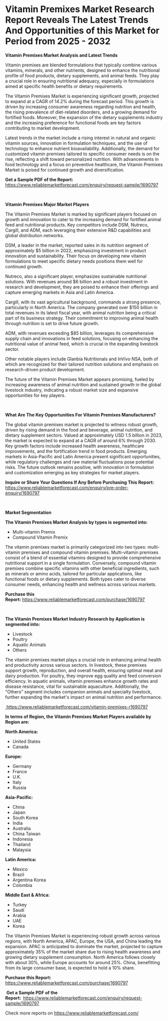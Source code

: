 <p><h1>Vitamin Premixes Market Research Report Reveals The Latest Trends And Opportunities of this Market for Period from 2025 - 2032</h1></p><p><strong>Vitamin Premixes Market Analysis and Latest Trends</strong></p>
<p><p>Vitamin premixes are blended formulations that typically combine various vitamins, minerals, and other nutrients, designed to enhance the nutritional profile of food products, dietary supplements, and animal feeds. They play a crucial role in ensuring nutritional adequacy, especially in formulations aimed at specific health benefits or dietary requirements.</p><p>The Vitamin Premixes Market is experiencing significant growth, projected to expand at a CAGR of 14.2% during the forecast period. This growth is driven by increasing consumer awareness regarding nutrition and health, the rising prevalence of diet-related disorders, and a growing demand for fortified foods. Moreover, the expansion of the dietary supplements industry and the increasing preference for functional foods are key factors contributing to market development. </p><p>Latest trends in the market include a rising interest in natural and organic vitamin sources, innovation in formulation techniques, and the use of technology to enhance nutrient bioavailability. Additionally, the demand for customized vitamin premixes tailored to specific consumer needs is on the rise, reflecting a shift toward personalized nutrition. With advancements in food technology and a focus on preventive healthcare, the Vitamin Premixes Market is poised for continued growth and diversification.</p></p>
<p><strong>Get a Sample PDF of the Report:&nbsp;</strong> <a href="https://www.reliablemarketforecast.com/enquiry/request-sample/1690797?utm_campaign=2932&utm_medium=2&utm_source=Github&utm_content=ia&utm_term=01042025&utm_id=vitamin-premixes">https://www.reliablemarketforecast.com/enquiry/request-sample/1690797</a></p>
<p>&nbsp;</p>
<p><strong>Vitamin Premixes Major Market Players</strong></p>
<p><p>The Vitamin Premixes Market is marked by significant players focused on growth and innovation to cater to the increasing demand for fortified animal feed and nutritional products. Key competitors include DSM, Nutreco, Cargill, and ADM, each leveraging their extensive R&D capabilities and global distribution networks.</p><p>DSM, a leader in the market, reported sales in its nutrition segment of approximately $5 billion in 2022, emphasizing investment in product innovation and sustainability. Their focus on developing new vitamin formulations to meet specific dietary needs positions them well for continued growth.</p><p>Nutreco, also a significant player, emphasizes sustainable nutritional solutions. With revenues around $6 billion and a robust investment in research and development, they are poised to enhance their offerings and capture emerging markets in Asia and Latin America.</p><p>Cargill, with its vast agricultural background, commands a strong presence, particularly in North America. The company generated over $150 billion in total revenues in its latest fiscal year, with animal nutrition being a critical part of its business strategy. Their commitment to improving animal health through nutrition is set to drive future growth.</p><p>ADM, with revenues exceeding $85 billion, leverages its comprehensive supply chain and innovations in feed solutions, focusing on enhancing the nutritional value of animal feed, which is crucial in the expanding livestock sector.</p><p>Other notable players include Glanbia Nutritionals and InVivo NSA, both of which are recognized for their tailored nutrition solutions and emphasis on research-driven product development.</p><p>The future of the Vitamin Premixes Market appears promising, fueled by increasing awareness of animal nutrition and sustained growth in the global livestock industry, indicating a robust market size and expansive opportunities for key players.</p></p>
<p>&nbsp;</p>
<p><strong>What Are The Key Opportunities For Vitamin Premixes Manufacturers?</strong></p>
<p><p>The global vitamin premixes market is projected to witness robust growth, driven by rising demand in the food and beverage, animal nutrition, and dietary supplement sectors. Valued at approximately USD 1.5 billion in 2023, the market is expected to expand at a CAGR of around 6% through 2030. Key growth factors include increased health awareness, healthcare improvements, and the fortification trend in food products. Emerging markets in Asia-Pacific and Latin America present significant opportunities, while regulatory challenges and raw material fluctuations pose potential risks. The future outlook remains positive, with innovation in formulation and customization emerging as key strategies for market players.</p></p>
<p><strong>Inquire or Share Your Questions If Any Before Purchasing This Report:</strong> <a href="https://www.reliablemarketforecast.com/enquiry/pre-order-enquiry/1690797?utm_campaign=2932&utm_medium=2&utm_source=Github&utm_content=ia&utm_term=01042025&utm_id=vitamin-premixes">https://www.reliablemarketforecast.com/enquiry/pre-order-enquiry/1690797</a></p>
<p>&nbsp;</p>
<p><strong>Market Segmentation</strong></p>
<p><strong>The Vitamin Premixes Market Analysis by types is segmented into:</strong></p>
<p><ul><li>Multi-vitamin Premix</li><li>Compound Vitamin Premix</li></ul></p>
<p><p>The vitamin premixes market is primarily categorized into two types: multi-vitamin premixes and compound vitamin premixes. Multi-vitamin premixes consist of a blend of essential vitamins designed to provide comprehensive nutritional support in a single formulation. Conversely, compound vitamin premixes combine specific vitamins with other beneficial ingredients, such as minerals or amino acids, tailored for particular applications, like functional foods or dietary supplements. Both types cater to diverse consumer needs, enhancing health and wellness across various markets.</p></p>
<p><strong>Purchase this Report:&nbsp;</strong><a href="https://www.reliablemarketforecast.com/purchase/1690797?utm_campaign=2932&utm_medium=2&utm_source=Github&utm_content=ia&utm_term=01042025&utm_id=vitamin-premixes">https://www.reliablemarketforecast.com/purchase/1690797</a></p>
<p>&nbsp;</p>
<p><strong>The Vitamin Premixes Market Industry Research by Application is segmented into:</strong></p>
<p><ul><li>Livestock</li><li>Poultry</li><li>Aquatic Animals</li><li>Others</li></ul></p>
<p><p>The vitamin premixes market plays a crucial role in enhancing animal health and productivity across various sectors. In livestock, these premixes support growth, reproduction, and overall health, ensuring optimal meat and dairy production. For poultry, they improve egg quality and feed conversion efficiency. In aquatic animals, vitamin premixes enhance growth rates and disease resistance, vital for sustainable aquaculture. Additionally, the "Others" segment includes companion animals and specialty livestock, further expanding the market's impact on animal nutrition and performance.</p></p>
<p><a href="https://www.reliablemarketforecast.com/vitamin-premixes-r1690797?utm_campaign=2932&utm_medium=2&utm_source=Github&utm_content=ia&utm_term=01042025&utm_id=vitamin-premixes">&nbsp;https://www.reliablemarketforecast.com/vitamin-premixes-r1690797</a></p>
<p><strong>In terms of Region, the Vitamin Premixes Market Players available by Region are:</strong></p>
<p>
    <p> <strong> North America: </strong>
        <ul>
            <li>United States</li>
            <li>Canada</li>
        </ul>
        </p> 
    <p> <strong> Europe: </strong>
        <ul>
            <li>Germany</li>
            <li>France</li>
            <li>U.K.</li>
            <li>Italy</li>
            <li>Russia</li>
        </ul>
        </p> 
    <p> <strong> Asia-Pacific: </strong>
        <ul>
            <li>China</li>
            <li>Japan</li>
            <li>South Korea</li>
            <li>India</li>
            <li>Australia</li>
            <li>China Taiwan</li>
            <li>Indonesia</li>
            <li>Thailand</li>
            <li>Malaysia</li>
        </ul>
        </p> 
    <p> <strong> Latin America: </strong>
        <ul>
            <li>Mexico</li>
            <li>Brazil</li>
            <li>Argentina Korea</li>
            <li>Colombia</li>
        </ul>
        </p> 
    <p> <strong> Middle East & Africa: </strong>
        <ul>
            <li>Turkey</li>
            <li>Saudi</li>
            <li>Arabia</li>
            <li>UAE</li>
            <li>Korea</li>
        </ul>
    </p>
    </p>
<p><p>The Vitamin Premixes Market is experiencing robust growth across various regions, with North America, APAC, Europe, the USA, and China leading the expansion. APAC is anticipated to dominate the market, projected to capture approximately 35% of the market share due to rising health awareness and growing dietary supplement consumption. North America follows closely with about 30%, while Europe accounts for around 25%. China, benefitting from its large consumer base, is expected to hold a 10% share.</p></p>
<p><strong>Purchase this Report: </strong><a href="https://www.reliablemarketforecast.com/purchase/1690797?utm_campaign=2932&utm_medium=2&utm_source=Github&utm_content=ia&utm_term=01042025&utm_id=vitamin-premixes">https://www.reliablemarketforecast.com/purchase/1690797</a></p>
<p>&nbsp;<strong>Get a Sample PDF of the Report:&nbsp;&nbsp;</strong><a href="https://www.reliablemarketforecast.com/enquiry/request-sample/1690797?utm_campaign=2932&utm_medium=2&utm_source=Github&utm_content=ia&utm_term=01042025&utm_id=vitamin-premixes">https://www.reliablemarketforecast.com/enquiry/request-sample/1690797</a></p>
<p><strong></strong></p>
<p>Check more reports on <a href="https://www.reliablemarketforecast.com/?utm_campaign=2932&utm_medium=2&utm_source=Github&utm_content=ia&utm_term=01042025&utm_id=vitamin-premixes">https://www.reliablemarketforecast.com/</a></p>
